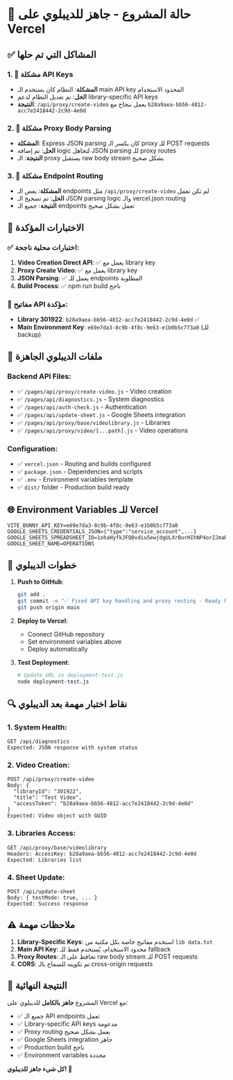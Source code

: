 # 🎯 حالة المشروع - جاهز للديبلوي على Vercel

## ✅ المشاكل التي تم حلها

### 1. 🔑 مشكلة API Keys
- **المشكلة**: النظام كان يستخدم الـ main API key المحدود الاستخدام
- **الحل**: تم تعديل النظام لدعم library-specific API keys
- **النتيجة**: `/api/proxy/create-video` يعمل بنجاح مع `b28a9aea-bb56-4812-acc7e2418442-2c9d-4e0d`

### 2. 🔄 مشكلة Proxy Body Parsing
- **المشكلة**: Express JSON parsing كان يكسر الـ proxy للـ POST requests
- **الحل**: تم إضافة logic لتجاهل JSON parsing للـ proxy routes
- **النتيجة**: الـ proxy يستقبل raw body stream بشكل صحيح

### 3. 📡 مشكلة Endpoint Routing
- **المشكلة**: بعض الـ endpoints مثل `/api/proxy/create-video` لم تكن تعمل
- **الحل**: تم تصحيح الـ JSON parsing logic والـ vercel.json routing
- **النتيجة**: جميع الـ endpoints تعمل بشكل صحيح

## 🧪 الاختبارات المؤكدة

### ✅ اختبارات محلية ناجحة:
1. **Video Creation Direct API**: ✅ يعمل مع library key
2. **Proxy Create Video**: ✅ يعمل مع library key  
3. **JSON Parsing**: ✅ يعمل للـ endpoints المطلوبة
4. **Build Process**: ✅ npm run build ناجح

### 🔑 مفاتيح API مؤكدة:
- **Library 301922**: `b28a9aea-bb56-4812-acc7e2418442-2c9d-4e0d` ✅
- **Main Environment Key**: `e69e7da3-8c9b-4f8c-9e63-e1b0b5c773a0` (للـ backup)

## 📁 ملفات الديبلوي الجاهزة

### Backend API Files:
- ✅ `/pages/api/proxy/create-video.js` - Video creation
- ✅ `/pages/api/diagnostics.js` - System diagnostics  
- ✅ `/pages/api/auth-check.js` - Authentication
- ✅ `/pages/api/update-sheet.js` - Google Sheets integration
- ✅ `/pages/api/proxy/base/videolibrary.js` - Libraries
- ✅ `/pages/api/proxy/video/[...path].js` - Video operations

### Configuration:
- ✅ `vercel.json` - Routing and builds configured
- ✅ `package.json` - Dependencies and scripts
- ✅ `.env` - Environment variables template
- ✅ `dist/` folder - Production build ready

## 🌐 Environment Variables للـ Vercel

```
VITE_BUNNY_API_KEY=e69e7da3-8c9b-4f8c-9e63-e1b0b5c773a0
GOOGLE_SHEETS_CREDENTIALS_JSON={"type":"service_account",...}
GOOGLE_SHEETS_SPREADSHEET_ID=1ohaHyfkJFQ0vdiu5ewjdgULXrBurHIhNP4orZJmaRO8
GOOGLE_SHEET_NAME=OPERATIONS
```

## 🎯 خطوات الديبلوي

1. **Push to GitHub**: 
   ```bash
   git add .
   git commit -m "✅ Fixed API key handling and proxy routing - Ready for deployment"
   git push origin main
   ```

2. **Deploy to Vercel**:
   - Connect GitHub repository
   - Set environment variables above
   - Deploy automatically

3. **Test Deployment**:
   ```bash
   # Update URL in deployment-test.js
   node deployment-test.js
   ```

## 🔍 نقاط اختبار مهمة بعد الديبلوي

### 1. System Health:
```
GET /api/diagnostics
Expected: JSON response with system status
```

### 2. Video Creation:
```
POST /api/proxy/create-video
Body: {
  "libraryId": "301922",
  "title": "Test Video",
  "accessToken": "b28a9aea-bb56-4812-acc7e2418442-2c9d-4e0d"
}
Expected: Video object with GUID
```

### 3. Libraries Access:
```
GET /api/proxy/base/videolibrary
Headers: AccessKey: b28a9aea-bb56-4812-acc7e2418442-2c9d-4e0d
Expected: Libraries list
```

### 4. Sheet Update:
```
POST /api/update-sheet
Body: { testMode: true, ... }
Expected: Success response
```

## ⚠️ ملاحظات مهمة

1. **Library-Specific Keys**: استخدم مفاتيح خاصة بكل مكتبة من `lib data.txt`
2. **Main API Key**: محدود الاستخدام، يُستخدم فقط للـ fallback
3. **Proxy Routes**: تحافظ على الـ raw body stream للـ POST requests
4. **CORS**: تم تكوينه للسماح بالـ cross-origin requests

## 🚀 النتيجة النهائية

المشروع **جاهز بالكامل** للديبلوي على Vercel مع:
- ✅ جميع الـ API endpoints تعمل
- ✅ Library-specific API keys مدعومة  
- ✅ Proxy routing يعمل بشكل صحيح
- ✅ Google Sheets integration جاهز
- ✅ Production build ناجح
- ✅ Environment variables محددة

**كل شيء جاهز للديبلوي! 🎉**
